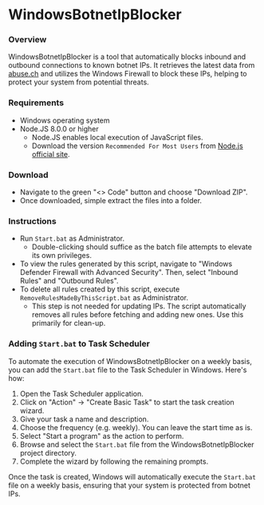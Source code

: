 # WindowsBotnetIpBlocker

### Overview
WindowsBotnetIpBlocker is a tool that automatically blocks inbound and outbound connections to known botnet IPs. It retrieves the latest data from [abuse.ch](https://feodotracker.abuse.ch/) and utilizes the Windows Firewall to block these IPs, helping to protect your system from potential threats.

### Requirements
- Windows operating system
- Node.JS 8.0.0 or higher
    - Node.JS enables local execution of JavaScript files.
    - Download the version `Recommended For Most Users` from [Node.js official site](https://nodejs.org/en).

### Download
- Navigate to the green "<> Code" button and choose "Download ZIP".
- Once downloaded, simple extract the files into a folder.

### Instructions
-  Run `Start.bat` as Administrator.
    - Double-clicking should suffice as the batch file attempts to elevate its own privileges.
-  To view the rules generated by this script, navigate to "Windows Defender Firewall with Advanced Security". Then, select "Inbound Rules" and "Outbound Rules".
-  To delete all rules created by this script, execute `RemoveRulesMadeByThisScript.bat` as Administrator.
    - This step is not needed for updating IPs. The script automatically removes all rules before fetching and adding new ones. Use this primarily for clean-up.

### Adding `Start.bat` to Task Scheduler

To automate the execution of WindowsBotnetIpBlocker on a weekly basis, you can add the `Start.bat` file to the Task Scheduler in Windows. Here's how:

1. Open the Task Scheduler application.
2. Click on "Action" → "Create Basic Task" to start the task creation wizard.
3. Give your task a name and description.
4. Choose the frequency (e.g. weekly). You can leave the start time as is.
5. Select "Start a program" as the action to perform.
6. Browse and select the `Start.bat` file from the WindowsBotnetIpBlocker project directory.
7. Complete the wizard by following the remaining prompts.

Once the task is created, Windows will automatically execute the `Start.bat` file on a weekly basis, ensuring that your system is protected from botnet IPs.
